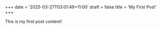 +++
date = '2025-03-27T03:01:49+11:00'
draft = false
title = 'My First Post'
+++

This is my first post content!
